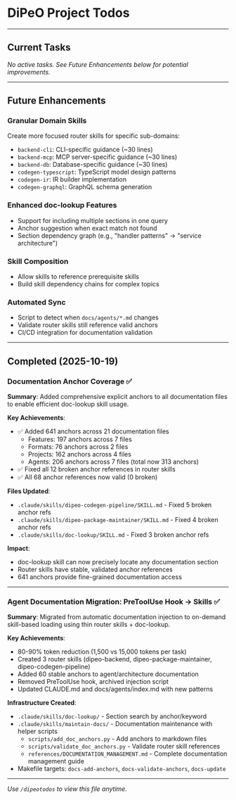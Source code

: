 # DiPeO Project Todos

---

## Current Tasks

_No active tasks. See Future Enhancements below for potential improvements._

---

## Future Enhancements

### Granular Domain Skills
Create more focused router skills for specific sub-domains:
- `backend-cli`: CLI-specific guidance (~30 lines)
- `backend-mcp`: MCP server-specific guidance (~30 lines)
- `backend-db`: Database-specific guidance (~30 lines)
- `codegen-typescript`: TypeScript model design patterns
- `codegen-ir`: IR builder implementation
- `codegen-graphql`: GraphQL schema generation

### Enhanced doc-lookup Features
- Support for including multiple sections in one query
- Anchor suggestion when exact match not found
- Section dependency graph (e.g., "handler patterns" → "service architecture")

### Skill Composition
- Allow skills to reference prerequisite skills
- Build skill dependency chains for complex topics

### Automated Sync
- Script to detect when `docs/agents/*.md` changes
- Validate router skills still reference valid anchors
- CI/CD integration for documentation validation

---

## Completed (2025-10-19)

### Documentation Anchor Coverage ✅

**Summary**: Added comprehensive explicit anchors to all documentation files to enable efficient doc-lookup skill usage.

**Key Achievements**:
- ✅ Added 641 anchors across 21 documentation files
  - Features: 197 anchors across 7 files
  - Formats: 76 anchors across 2 files
  - Projects: 162 anchors across 4 files
  - Agents: 206 anchors across 7 files (total now 313 anchors)
- ✅ Fixed all 12 broken anchor references in router skills
- ✅ All 68 anchor references now valid (0 broken)

**Files Updated**:
- `.claude/skills/dipeo-codegen-pipeline/SKILL.md` - Fixed 5 broken anchor refs
- `.claude/skills/dipeo-package-maintainer/SKILL.md` - Fixed 4 broken anchor refs
- `.claude/skills/doc-lookup/SKILL.md` - Fixed 3 broken anchor refs

**Impact**:
- doc-lookup skill can now precisely locate any documentation section
- Router skills have stable, validated anchor references
- 641 anchors provide fine-grained documentation access

---

### Agent Documentation Migration: PreToolUse Hook → Skills ✅

**Summary**: Migrated from automatic documentation injection to on-demand skill-based loading using thin router skills + doc-lookup.

**Key Achievements**:
- 80-90% token reduction (1,500 vs 15,000 tokens per task)
- Created 3 router skills (dipeo-backend, dipeo-package-maintainer, dipeo-codegen-pipeline)
- Added 60 stable anchors to agent/architecture documentation
- Removed PreToolUse hook, archived injection script
- Updated CLAUDE.md and docs/agents/index.md with new patterns

**Infrastructure Created**:
- `.claude/skills/doc-lookup/` - Section search by anchor/keyword
- `.claude/skills/maintain-docs/` - Documentation maintenance with helper scripts
  - `scripts/add_doc_anchors.py` - Add anchors to markdown files
  - `scripts/validate_doc_anchors.py` - Validate router skill references
  - `references/DOCUMENTATION_MANAGEMENT.md` - Complete documentation management guide
- Makefile targets: `docs-add-anchors`, `docs-validate-anchors`, `docs-update`

---

_Use `/dipeotodos` to view this file anytime._
